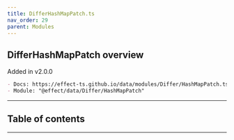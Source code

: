 ```yaml
---
title: DifferHashMapPatch.ts
nav_order: 29
parent: Modules
---
```


## DifferHashMapPatch overview

Added in v2.0.0

```md
- Docs: https://effect-ts.github.io/data/modules/Differ/HashMapPatch.ts.html
- Module: "@effect/data/Differ/HashMapPatch"
```

---

<h2 class="text-delta">Table of contents</h2>

---
